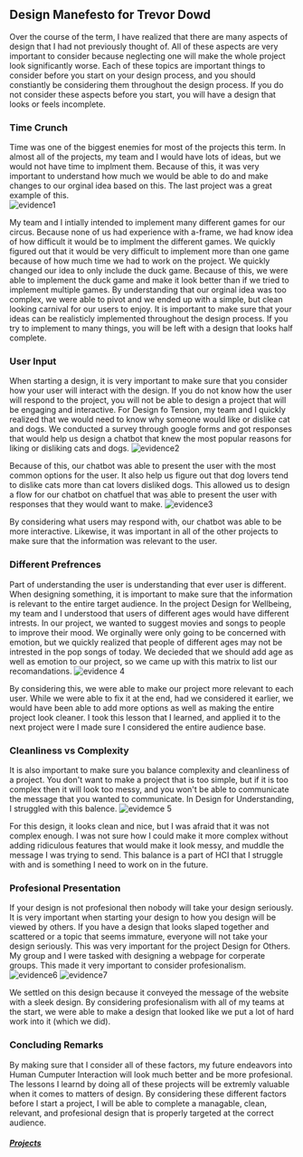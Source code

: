 ## Design Manefesto for Trevor Dowd

Over the course of the term, I have realized that there are many aspects of design that I had not previously thought of. All of these aspects are very important to consider because neglecting one will make the whole project look significantly worse. Each of these topics are important things to consider before you start on your design process, and you should constiantly be considering them throughout the design process.  If you do not consider these aspects before you start, you will have a design that looks or feels incomplete.

### Time Crunch
Time was one of the biggest enemies for most of the projects this term.  In almost all of the projects, my team and I would have lots of ideas, but we would not have time to implment them.  Because of this, it was very important to understand how much we would be able to do and make changes to our orginal idea based on this. The last project was a great example of this.  
![evidence1](https://cdn-images-1.medium.com/max/750/1*mXUHaeWlSODZp4p27wxPig.png)

My team and I intially intended to implement many different games for our circus.  Because none of us had experience with a-frame, we had know idea of how difficult it would be to implment the different games.  We quickly figured out that it would be very difficult to implement more than one game because of how much time we had to work on the project.  We quickly changed our idea to only include the duck game.  Because of this, we were able to implement the duck game and make it look better than if we tried to implement multiple games.  By understanding that our orginal idea was too complex, we were able to pivot and we ended up with a simple, but clean looking carnival for our users to enjoy.
It is important to make sure that your ideas can be realisticly implemented throughout the design process.  If you try to implement to many things, you will be left with a design that looks half complete.

### User Input
When starting a design, it is very important to make sure that you consider how your user will interact with the design.  If you do not know how the user will respond to the project, you will not be able to design a project that will be engaging and interactive.  For Design fo Tension, my team and I quickly realized that we would need to know why someone would like or dislike cat and dogs.  We conducted a survey through google forms and got responses that would help us design a chatbot that knew the most popular reasons for liking or disliking cats and dogs.
![evidence2](https://cdn-images-1.medium.com/max/750/1*8IOLkrGOj-Si6FpmpBBIcw.png)

Because of this, our chatbot was able to present the user with the most common options for the user.  It also help us figure out that dog lovers tend to dislike cats more than cat lovers disliked dogs.  This allowed us to design a flow for our chatbot on chatfuel that was able to present the user with responses that they would want to make. 
![evidence3](https://cdn-images-1.medium.com/max/750/1*B6fzPSsLz1KwrD_JkNQDzA.png)

By considering what users may respond with, our chatbot was able to be more interactive. Likewise, it was important in all of the other projects to make sure that the information was relevant to the user.

### Different Prefrences
Part of understanding the user is understanding that ever user is different.  When designing something, it is important to make sure that the information is relevant to the entire target audience.  In the project Design for Wellbeing, my team and I understood that users of different ages would have different intrests.  In our project, we wanted to suggest movies and songs to people to improve their mood.  We orginally were only going to be concerned with emotion, but we quickly realized that people of different ages may not be intrested in the pop songs of today.  We decieded that we should add age as well as emotion to our project, so we came up with this matrix to list our recomandations.
![evidence 4](https://cdn-images-1.medium.com/max/750/1*Wi25pRVOODfONVSYwRfH3Q.png)

By considering this, we were able to make our project more relevant to each user.  While we were able to fix it at the end, had we considered it earlier, we would have been able to add more options as well as making the entire project look cleaner.  I took this lesson that I learned, and applied it to the next project were I made sure I considered the entire audience base.

### Cleanliness vs Complexity
It is also important to make sure you balance complexity and cleanliness of a project.  You don't want to make a project that is too simple, but if it is too complex then it will look too messy, and you won't be able to communicate the message that you wanted to communicate.  In Design for Understanding, I struggled with this balence. 
![evidemce 5](https://cdn-images-1.medium.com/max/750/1*QP21N1PzKGRT5SEjZ-qp4g.png)

For this design, it looks clean and nice, but I was afraid that it was not complex enough.  I was not sure how I could make it more complex without adding ridiculous features that would make it look messy, and muddle the message I was trying to send.  This balance is a part of HCI that I struggle with and is something I need to work on in the future.

### Profesional Presentation
If your design is not profesional then nobody will take your design seriously.  It is very important when starting your design to how you design will be viewed by others.  If you have a design that looks slaped together and scattered or a topic that seems immature, everyone will not take your design seriously.  This was very important for the project Design for Others.  My group and I were tasked with designing a webpage for corperate groups.  This made it very important to consider profesionalism.
![evidence6](https://cdn-images-1.medium.com/max/750/0*aKV82EpyOO5Ptgm-.)
![evidence7](https://cdn-images-1.medium.com/max/750/0*JpCWD5R98rwVE4XK.)

We settled on this design because it conveyed the message of the website with a sleek design.  By considering profesionalism with all of my teams at the start, we were able to make a design that looked like we put a lot of hard work into it (which we did).

### Concluding Remarks
By making sure that I consider all of these factors, my future endeavors into Human Cumputer Interaction will look much better and be more profesional.  The lessons I learnd by doing all of these projects will be extremly valuable when it comes to matters of design. By considering these different factors before I start a project, I will be able to complete a managable, clean, relevant, and profesional design that is properly targeted at the correct audience.

##### [Projects](https://dowdtd16.github.io/HCI-Portfolio/)
